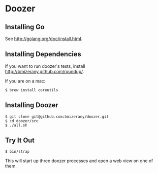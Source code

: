 # Doozer

## Installing Go

See <http://golang.org/doc/install.html>.

## Installing Dependencies

If you want to run doozer's tests, install
<http://bmizerany.github.com/roundup/>.

If you are on a mac:

    $ brew install coreutils

## Installing Doozer

    $ git clone git@github.com:bmizerany/doozer.git
    $ cd doozer/src
    $ ./all.sh

## Try It Out

    $ bin/strap

This will start up three doozer processes and open a web view on one of them.
